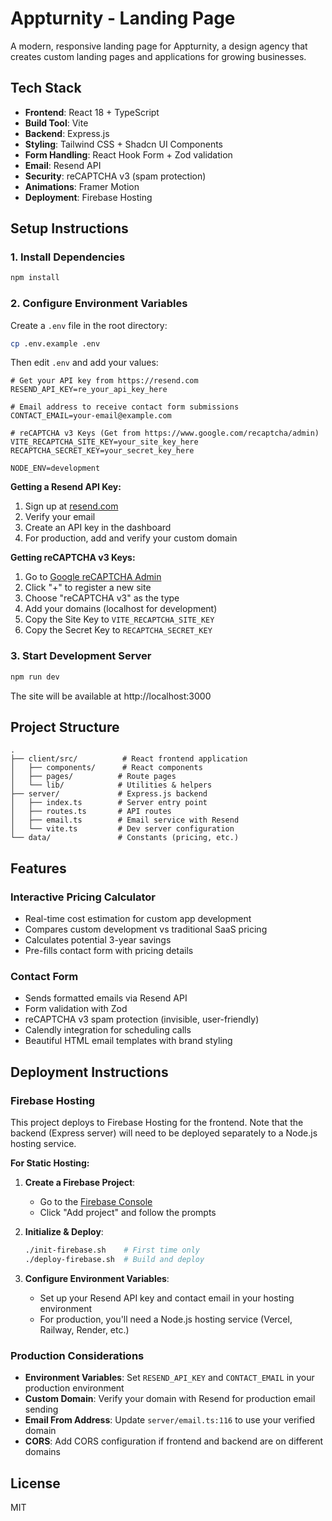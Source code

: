 # Appturnity - Landing Page

A modern, responsive landing page for Appturnity, a design agency that creates custom landing pages and applications for growing businesses.

## Tech Stack

- **Frontend**: React 18 + TypeScript
- **Build Tool**: Vite
- **Backend**: Express.js
- **Styling**: Tailwind CSS + Shadcn UI Components
- **Form Handling**: React Hook Form + Zod validation
- **Email**: Resend API
- **Security**: reCAPTCHA v3 (spam protection)
- **Animations**: Framer Motion
- **Deployment**: Firebase Hosting

## Setup Instructions

### 1. Install Dependencies

```bash
npm install
```

### 2. Configure Environment Variables

Create a `.env` file in the root directory:

```bash
cp .env.example .env
```

Then edit `.env` and add your values:

```env
# Get your API key from https://resend.com
RESEND_API_KEY=re_your_api_key_here

# Email address to receive contact form submissions
CONTACT_EMAIL=your-email@example.com

# reCAPTCHA v3 Keys (Get from https://www.google.com/recaptcha/admin)
VITE_RECAPTCHA_SITE_KEY=your_site_key_here
RECAPTCHA_SECRET_KEY=your_secret_key_here

NODE_ENV=development
```

**Getting a Resend API Key:**
1. Sign up at [resend.com](https://resend.com)
2. Verify your email
3. Create an API key in the dashboard
4. For production, add and verify your custom domain

**Getting reCAPTCHA v3 Keys:**
1. Go to [Google reCAPTCHA Admin](https://www.google.com/recaptcha/admin)
2. Click "+" to register a new site
3. Choose "reCAPTCHA v3" as the type
4. Add your domains (localhost for development)
5. Copy the Site Key to `VITE_RECAPTCHA_SITE_KEY`
6. Copy the Secret Key to `RECAPTCHA_SECRET_KEY`

### 3. Start Development Server

```bash
npm run dev
```

The site will be available at http://localhost:3000

## Project Structure

```
.
├── client/src/          # React frontend application
│   ├── components/      # React components
│   ├── pages/          # Route pages
│   └── lib/            # Utilities & helpers
├── server/             # Express.js backend
│   ├── index.ts        # Server entry point
│   ├── routes.ts       # API routes
│   ├── email.ts        # Email service with Resend
│   └── vite.ts         # Dev server configuration
└── data/               # Constants (pricing, etc.)
```

## Features

### Interactive Pricing Calculator
- Real-time cost estimation for custom app development
- Compares custom development vs traditional SaaS pricing
- Calculates potential 3-year savings
- Pre-fills contact form with pricing details

### Contact Form
- Sends formatted emails via Resend API
- Form validation with Zod
- reCAPTCHA v3 spam protection (invisible, user-friendly)
- Calendly integration for scheduling calls
- Beautiful HTML email templates with brand styling

## Deployment Instructions

### Firebase Hosting

This project deploys to Firebase Hosting for the frontend. Note that the backend (Express server) will need to be deployed separately to a Node.js hosting service.

**For Static Hosting:**

1. **Create a Firebase Project**:
   - Go to the [Firebase Console](https://console.firebase.google.com/)
   - Click "Add project" and follow the prompts

2. **Initialize & Deploy**:
   ```bash
   ./init-firebase.sh    # First time only
   ./deploy-firebase.sh  # Build and deploy
   ```

3. **Configure Environment Variables**:
   - Set up your Resend API key and contact email in your hosting environment
   - For production, you'll need a Node.js hosting service (Vercel, Railway, Render, etc.)

### Production Considerations

- **Environment Variables**: Set `RESEND_API_KEY` and `CONTACT_EMAIL` in your production environment
- **Custom Domain**: Verify your domain with Resend for production email sending
- **Email From Address**: Update `server/email.ts:116` to use your verified domain
- **CORS**: Add CORS configuration if frontend and backend are on different domains

## License

MIT